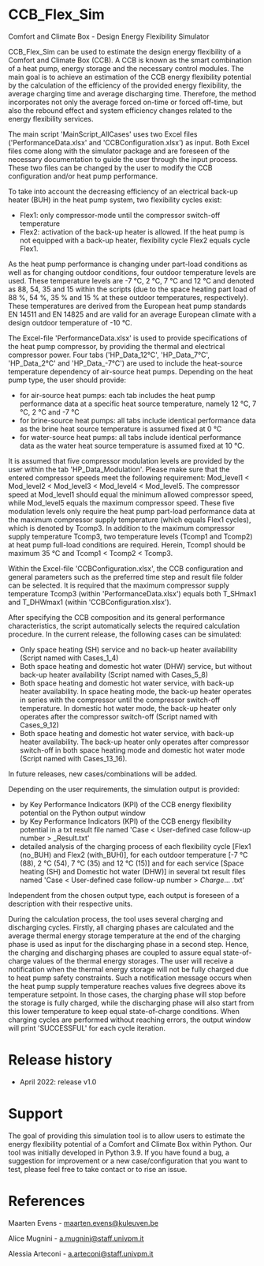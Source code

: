 # CCB_Flex_Sim
Comfort and Climate Box - Design Energy Flexibility Simulator

CCB_Flex_Sim can be used to estimate the design energy flexibility of a Comfort and Climate Box (CCB).
A CCB is known as the smart combination of a heat pump, energy storage and the necessary control modules.
The main goal is to achieve an estimation of the CCB energy flexibility potential by the calculation of the efficiency of the provided energy flexibility, the average charging time and average discharging time.
Therefore, the method incorporates not only the average forced on-time or forced off-time, but also the rebound effect and system efficiency changes related to the energy flexibility services. 

The main script 'MainScript_AllCases' uses two Excel files ('PerformanceData.xlsx' and 'CCBConfiguration.xlsx') as input.
Both Excel files come along with the simulator package and are foreseen of the necessary documentation to guide the user through the input process.
These two files can be changed by the user to modify the CCB configuration and/or heat pump performance.

To take into account the decreasing efficiency of an electrical back-up heater (BUH) in the heat pump system, two flexibility cycles exist:
- Flex1: only compressor-mode until the compressor switch-off temperature
- Flex2: activation of the back-up heater is allowed. If the heat pump is not equipped with a back-up heater, flexibility cycle Flex2 equals cycle Flex1. 

As the heat pump performance is changing under part-load conditions as well as for changing outdoor conditions, four outdoor temperature levels are used. These temperature levels are -7 °C, 2 °C, 7 °C and 12 °C and denoted as 88, 54, 35 and 15 within the scripts (due to the space heating part load of 88 %, 54 %, 35 % and 15 % at these outdoor temperatures, respectively). These temperatures are derived from the European heat pump standards EN 14511 and EN 14825 and are valid for an average European climate with a design outdoor temperature of -10 °C.

The Excel-file 'PerformanceData.xlsx' is used to provide specifications of the heat pump compressor, by providing the thermal and electrical compressor power.
Four tabs ('HP_Data_12°C', 'HP_Data_7°C', 'HP_Data_2°C' and 'HP_Data_-7°C') are used to include the heat-source temperature dependency of air-source heat pumps.
Depending on the heat pump type, the user should provide:
- for air-source heat pumps: each tab includes the heat pump performance data at a specific heat source temperature, namely 12 °C, 7 °C, 2 °C and -7 °C
- for brine-source heat pumps: all tabs include identical performance data as the brine heat source temperature is assumed fixed at 0 °C
- for water-source heat pumps: all tabs include identical performance data as the water heat source temperature is assumed fixed at 10 °C.

It is assumed that five compressor modulation levels are provided by the user within the tab 'HP_Data_Modulation'.
Please make sure that the entered compressor speeds meet the following requirement: Mod_level1 < Mod_level2 < Mod_level3 < Mod_level4 < Mod_level5.
The compressor speed at Mod_level1 should equal the minimum allowed compressor speed, while Mod_level5 equals the maximum compressor speed.
These five modulation levels only require the heat pump part-load performance data at the maximum compressor supply temperature (which equals Flex1 cycles), which is  denoted by Tcomp3.
In addition to the maximum compressor supply temperature Tcomp3, two temperature levels (Tcomp1 and Tcomp2) at heat pump full-load conditions are required.
Herein, Tcomp1 should be maximum 35 °C and Tcomp1 < Tcomp2 < Tcomp3.

Within the Excel-file 'CCBConfiguration.xlsx', the CCB configuration and general parameters such as the preferred time step and result file folder can be selected.
It is required that the maximum compressor supply temperature Tcomp3 (within 'PerformanceData.xlsx') equals both T_SHmax1 and T_DHWmax1 (within 'CCBConfiguration.xlsx').

After specifying the CCB composition and its general performance characteristics, the script automatically selects the required calculation procedure.
In the current release, the following cases can be simulated:
- Only space heating (SH) service and no back-up heater availability (Script named with Cases_1_4)
- Both space heating and domestic hot water (DHW) service, but without back-up heater availability (Script named with Cases_5_8)
- Both space heating and domestic hot water service, with back-up heater availability. In space heating mode, the back-up heater operates in series with the compressor until the compressor switch-off temperature. In domestic hot water mode, the back-up heater only operates after the compressor switch-off (Script named with Cases_9_12)
- Both space heating and domestic hot water service, with back-up heater availability. The back-up heater only operates after compressor switch-off in both space heating mode and domestic hot water mode (Script named with Cases_13_16).

In future releases, new cases/combinations will be added.

Depending on the user requirements, the simulation output is provided:
- by Key Performance Indicators (KPI) of the CCB energy flexibility potential on the Python output window
- by Key Performance Indicators (KPI) of the CCB energy flexibility potential in a txt result file named 'Case < User-defined case follow-up number > _Result.txt'
- detailed analysis of the charging process of each flexibility cycle [Flex1 (no_BUH) and Flex2 (with_BUH)], for each outdoor temperature [-7 °C (88), 2 °C (54), 7 °C (35) and 12 °C (15)] and for each service [Space heating (SH) and Domestic hot water (DHW)] in several txt result files named 'Case < User-defined case follow-up number > _Charge_... .txt'


Independent from the chosen output type, each output is foreseen of a description with their respective units.

During the calculation process, the tool uses several charging and discharging cycles. 
Firstly, all charging phases are calculated and the average thermal energy storage temperature at the end of the charging phase is used as input for the discharging phase in a second step.
Hence, the charging and discharging phases are coupled to assure equal state-of-charge values of the thermal energy storages.
The user will receive a notification when the thermal energy storage will not be fully charged due to heat pump safety constraints.
Such a notification message occurs when the heat pump supply temperature reaches values five degrees above its temperature setpoint.
In those cases, the charging phase will stop before the storage is fully charged, while the discharging phase will also start from this lower temperature to keep equal state-of-charge conditions. 
When charging cycles are performed without reaching errors, the output window will print 'SUCCESSFUL' for each cycle iteration.

# Release history
- April 2022: release v1.0

# Support
The goal of providing this simulation tool is to allow users to estimate the energy flexibility potential of a Comfort and Climate Box within Python. 
Our tool was initially developed in Python 3.9.
If you have found a bug, a suggestion for improvement or a new case/configuration that you want to test, please feel free to take contact or to rise an issue.

# References
Maarten Evens - maarten.evens@kuleuven.be

Alice Mugnini - a.mugnini@staff.univpm.it

Alessia Arteconi - a.arteconi@staff.univpm.it
